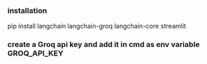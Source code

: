 
### installation ###

pip install langchain langchain-groq langchain-core streamlit

### create a Groq api key and add it in cmd as env variable GROQ_API_KEY

